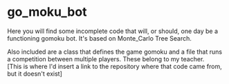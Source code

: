 # go_moku_bot
Here you will find some incomplete code that will, or should, one day be a functioning gomoku bot.
It's based on Monte_Carlo Tree Search.

Also included are a class that defines the game gomoku and a file that runs a competition between multiple players. These belong to my teacher.  
[This is where I'd insert a link to the repository where that code came from, but it doesn't exist]

